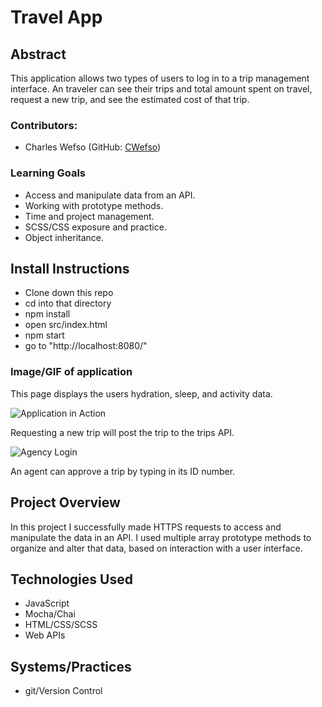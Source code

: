 # Travel App

## Abstract

  This application allows two types of users to log in to a trip management interface. An traveler can see their trips and total amount spent on travel, request a new trip, and see the estimated cost of that trip.

### Contributors:
  - Charles Wefso (GitHub: [CWefso](https://github.com/cwefso))

### Learning Goals

  - Access and manipulate data from an API.
  - Working with prototype methods.
  - Time and project management.
  - SCSS/CSS exposure and practice.
  - Object inheritance.

## Install Instructions

  - Clone down this repo
  - cd into that directory
  - npm install
  - open src/index.html
  - npm start
  - go to "http://localhost:8080/"


### Image/GIF of application

This page displays the users hydration, sleep, and activity data.

![Application in Action](https://i.gyazo.com/e5fe734917ba63a34fa65c6d5963b3d3.gif)

Requesting a new trip will post the trip to the trips API.

![Agency Login](https://i.gyazo.com/b2fe52a8c1039f1cddf54ec09fffbd8a.gif)

An agent can approve a trip by typing in its ID number.


## Project Overview

  In this project I successfully made HTTPS requests to access and manipulate the data in an API. I used multiple array prototype methods to organize and alter that data, based on interaction with a user interface.


## Technologies Used

  - JavaScript
  - Mocha/Chai
  - HTML/CSS/SCSS
  - Web APIs

## Systems/Practices

  - git/Version Control
